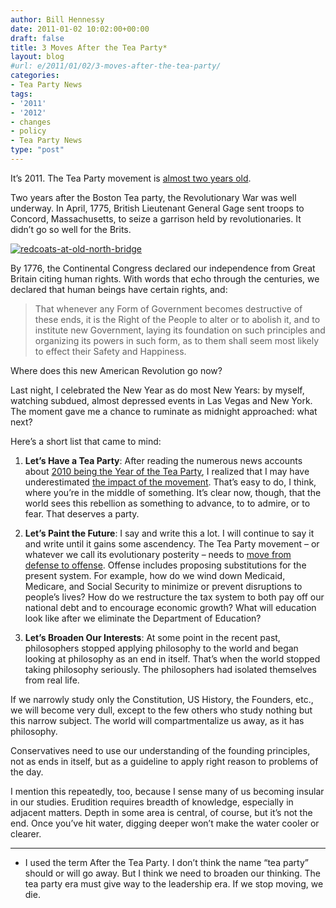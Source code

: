 ```yaml
---
author: Bill Hennessy
date: 2011-01-02 10:02:00+00:00
draft: false
title: 3 Moves After the Tea Party*
layout: blog
#url: e/2011/01/02/3-moves-after-the-tea-party/
categories:
- Tea Party News
tags:
- '2011'
- '2012'
- changes
- policy
- Tea Party News
type: "post"
---
```


It’s 2011. The Tea Party movement is [almost two years old](https://hennessysview.com/2009/02/22/st-louis-tea-party/).

 

Two years after the Boston Tea party, the Revolutionary War was well underway. In April, 1775, British Lieutenant General Gage sent troops to Concord, Massachusetts, to seize a garrison held by revolutionaries. It didn’t go so well for the Brits. 

 

[![redcoats-at-old-north-bridge](https://hennessysview.com/wp-content/uploads/2011/01/redcoats-at-old-north-bridge_thumb.jpg)
](https://hennessysview.com/wp-content/uploads/2011/01/redcoats-at-old-north-bridge.jpg)

 

By 1776, the Continental Congress declared our independence from Great Britain citing human rights. With words that echo through the centuries, we declared that human beings have certain rights, and:

 

>   
> 
> That whenever any Form of Government becomes destructive of these ends, it is the Right of the People to alter or to abolish it, and to institute new Government, laying its foundation on such principles and organizing its powers in such form, as to them shall seem most likely to effect their Safety and Happiness.
> 
> 

 

Where does this new American Revolution go now?

 

Last night, I celebrated the New Year as do most New Years: by myself, watching subdued, almost depressed events in Las Vegas and New York. The moment gave me a chance to ruminate as midnight approached: what next?

 

Here’s a short list that came to mind:

 

1. **Let’s Have a Tea Party**: After reading the numerous news accounts about [2010 being the Year of the Tea Party](https://www.google.com/search?sourceid=chrome&ie=UTF-8&q=year+of+the+tea+party#sclient=psy&hl=en&tbs=nws:1&q=2010+year+of+the+tea+party&aq=f&aqi=&aql=&oq=&gs_rfai=&pbx=1&fp=4f47765c364753ee), I realized that I may have underestimated [the impact of the movement](https://frontpagemag.com/2010/12/31/frontpages-person-of-the-year-the-tea-party-movement/). That’s easy to do, I think, where you’re in the middle of something. It’s clear now, though, that the world sees this rebellion as something to advance, to to admire, or to fear. That deserves a party. 

 

2. **Let’s Paint the Future**: I say and write this a lot. I will continue to say it and write until it gains some ascendency. The Tea Party movement – or whatever we call its evolutionary posterity – needs to [move from defense to offense](https://thegraph.com/2010/12/think-tank-for-teapartiers/). Offense includes proposing substitutions for the present system. For example, how do we wind down Medicaid, Medicare, and Social Security to minimize or prevent disruptions to people’s lives? How do we restructure the tax system to both pay off our national debt and to encourage economic growth? What will education look like after we eliminate the Department of Education?

 

3. **Let’s Broaden Our Interests**: At some point in the recent past, philosophers stopped applying philosophy to the world and began looking at philosophy as an end in itself. That’s when the world stopped taking philosophy seriously. The philosophers had isolated themselves from real life. 

 

If we narrowly study only the Constitution, US History, the Founders, etc., we will become very dull, except to the few others who study nothing but this narrow subject. The world will compartmentalize us away, as it has philosophy. 

 

Conservatives need to use our understanding of the founding principles, not as ends in itself, but as a guideline to apply right reason to problems of the day.

 

I mention this repeatedly, too, because I sense many of us becoming insular in our studies. Erudition requires breadth of knowledge, especially in adjacent matters. Depth in some area is central, of course, but it’s not the end. Once you’ve hit water, digging deeper won’t make the water cooler or clearer. 

 

  

* * *

 

* I used the term After the Tea Party. I don’t think the name “tea party” should or will go away. But I think we need to broaden our thinking. The tea party era must give way to the leadership era. If we stop moving, we die.
